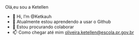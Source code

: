 Olá,eu sou a Ketellen




- 👋 Hi, I’m @Ketkauh
- 🌱 Atualmente estou aprendendo a usar o Github
- 💞️ Estou procurando colaborar
- 📫 Como chegar até mim oliveira.ketellen@escola.pr.gov.br

<!---
Ketkauh/Ketkauh is a ✨ special ✨ repository because its `README.md` (this file) appears on your GitHub profile.
You can click the Preview link to take a look at your changes.
--->
